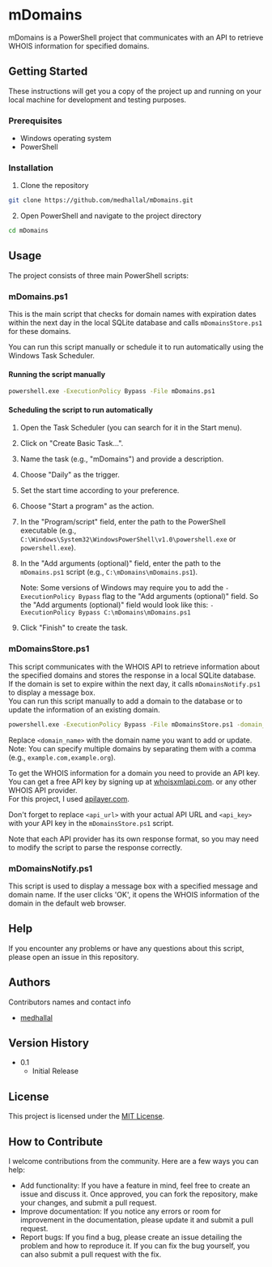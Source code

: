 # mDomains

mDomains is a PowerShell project that communicates with an API to retrieve WHOIS information for specified domains.

## Getting Started

These instructions will get you a copy of the project up and running on your local machine for development and testing purposes.

### Prerequisites

- Windows operating system
- PowerShell

### Installation
1. Clone the repository
```bash
git clone https://github.com/medhallal/mDomains.git
```
2. Open PowerShell and navigate to the project directory
```bash
cd mDomains
```

## Usage
The project consists of three main PowerShell scripts:

### mDomains.ps1
This is the main script that checks for domain names with expiration dates within the next day in the local SQLite database and calls `mDomainsStore.ps1` for these domains.

You can run this script manually or schedule it to run automatically using the Windows Task Scheduler.

#### Running the script manually
```bash
powershell.exe -ExecutionPolicy Bypass -File mDomains.ps1
```

#### Scheduling the script to run automatically
1. Open the Task Scheduler (you can search for it in the Start menu).
2. Click on "Create Basic Task...".
3. Name the task (e.g., "mDomains") and provide a description.
4. Choose "Daily" as the trigger.
5. Set the start time according to your preference.
6. Choose "Start a program" as the action.
7. In the "Program/script" field, enter the path to the PowerShell executable (e.g., `C:\Windows\System32\WindowsPowerShell\v1.0\powershell.exe` or `powershell.exe`).
8. In the "Add arguments (optional)" field, enter the path to the `mDomains.ps1` script (e.g., `C:\mDomains\mDomains.ps1`).

   Note: Some versions of Windows may require you to add the `-ExecutionPolicy Bypass` flag to the "Add arguments (optional)" field.
   So the "Add arguments (optional)" field would look like this: `-ExecutionPolicy Bypass C:\mDomains\mDomains.ps1`

9. Click "Finish" to create the task.


### mDomainsStore.ps1
This script communicates with the WHOIS API to retrieve information about the specified domains and stores the response in a local SQLite database.  
If the domain is set to expire within the next day, it calls `mDomainsNotify.ps1` to display a message box.  
You can run this script manually to add a domain to the database or to update the information of an existing domain.
```bash
powershell.exe -ExecutionPolicy Bypass -File mDomainsStore.ps1 -domain_names <domain_name>
```
Replace `<domain_name>` with the domain name you want to add or update.  
Note: You can specify multiple domains by separating them with a comma (e.g., `example.com,example.org`).

To get the WHOIS information for a domain you need to provide an API key. You can get a free API key by signing up at [whoisxmlapi.com](https://whoisxmlapi.com/). or any other WHOIS API provider.  
For this project, I used [apilayer.com](https://apilayer.com/marketplace/whois-api).

Don't forget to replace `<api_url>` with your actual API URL and `<api_key>` with your API key in the `mDomainsStore.ps1` script.

Note that each API provider has its own response format, so you may need to modify the script to parse the response correctly.



### mDomainsNotify.ps1
This script is used to display a message box with a specified message and domain name. If the user clicks 'OK', it opens the WHOIS information of the domain in the default web browser.


## Help

If you encounter any problems or have any questions about this script, please open an issue in this repository.

## Authors

Contributors names and contact info

* [medhallal](https://github.com/medhallal)

## Version History

* 0.1
    * Initial Release


## License

This project is licensed under the [MIT License](LICENSE).

[//]: # (## Acknowledgments)

[//]: # (Inspiration, code snippets, etc.)

## How to Contribute

I welcome contributions from the community. Here are a few ways you can help:

* Add functionality: If you have a feature in mind, feel free to create an issue and discuss it. Once approved, you can fork the repository, make your changes, and submit a pull request.
* Improve documentation: If you notice any errors or room for improvement in the documentation, please update it and submit a pull request.
* Report bugs: If you find a bug, please create an issue detailing the problem and how to reproduce it. If you can fix the bug yourself, you can also submit a pull request with the fix.

